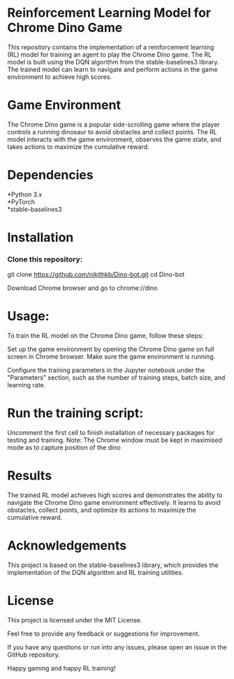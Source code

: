 # Reinforcement Learning Model for Chrome Dino Game
This repository contains the implementation of a reinforcement learning (RL) model for training an agent to play the Chrome Dino game. The RL model is built using the DQN algorithm from the stable-baselines3 library. The trained model can learn to navigate and perform actions in the game environment to achieve high scores.

# Game Environment
The Chrome Dino game is a popular side-scrolling game where the player controls a running dinosaur to avoid obstacles and collect points. The RL model interacts with the game environment, observes the game state, and takes actions to maximize the cumulative reward.

# Dependencies
*Python 3.x  
*PyTorch  
*stable-baselines3  

# Installation

### Clone this repository:
git clone https://github.com/nikithkb/Dino-bot.git
cd Dino-bot

Download Chrome browser and go to chrome://dino

# Usage:

To train the RL model on the Chrome Dino game, follow these steps:

Set up the game environment by opening the Chrome Dino game on full screen in Chrome browser. Make sure the game environment is running.

Configure the training parameters in the Jupyter notebook under the "Parameters" section, such as the number of training steps, batch size, and learning rate.

# Run the training script:

Uncomment the first cell to finish installation of necessary packages for testing and training.
Note: The Chrome window must be kept in maximised mode as to capture position of the dino

# Results
The trained RL model achieves high scores and demonstrates the ability to navigate the Chrome Dino game environment effectively. It learns to avoid obstacles, collect points, and optimize its actions to maximize the cumulative reward.

# Acknowledgements
This project is based on the stable-baselines3 library, which provides the implementation of the DQN algorithm and RL training utilities.

# License
This project is licensed under the MIT License.

Feel free to provide any feedback or suggestions for improvement.

If you have any questions or run into any issues, please open an issue in the GitHub repository.

Happy gaming and happy RL training!
